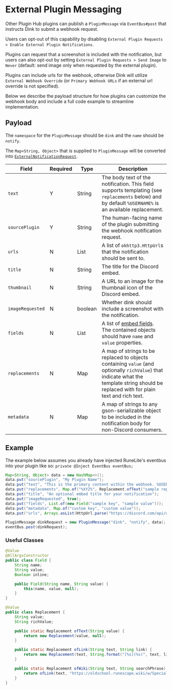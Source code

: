 # External Plugin Messaging

Other Plugin Hub plugins can publish a `PluginMessage` via `EventBus#post` that instructs Dink to submit a webhook request.

Users can opt-out of this capability by disabling `External Plugin Requests > Enable External Plugin Notifications`.

Plugins can request that a screenshot is included with the notification, but users can also opt-out by
setting `External Plugin Requests > Send Image` to `Never` (default: send image only when requested by the external plugin).

Plugins can include urls for the webhook, otherwise Dink will utilize `External Webhook Override`
(or `Primary Webhook URLs` if an external url override is not specified).

Below we describe the payload structure for how plugins can customize the webhook body and include a full code example to streamline implementation.

## Payload

The `namespace` for the `PluginMessage` should be `dink` and the `name` should be `notify`.

The `Map<String, Object>` that is supplied to `PluginMessage` will be converted into [`ExternalNotificationRequest`](../src/main/java/dinkplugin/domain/ExternalNotificationRequest.java).

| Field            | Required | Type    | Description                                                                                                                                                                             |
| ---------------- | -------- | ------- | --------------------------------------------------------------------------------------------------------------------------------------------------------------------------------------- |
| `text`           | Y        | String  | The body text of the notification. This field supports templating (see `replacements` below) and by default `%USERNAME%` is an available replacement.                                   |
| `sourcePlugin`   | Y        | String  | The human-facing name of the plugin submitting the webhook notification request.                                                                                                        |
| `urls`           | N        | List    | A list of `okhttp3.HttpUrl`s that the notification should be sent to.                                                                                                                   |
| `title`          | N        | String  | The title for the Discord embed.                                                                                                                                                        |
| `thumbnail`      | N        | String  | A URL to an image for the thumbnail icon of the Discord embed.                                                                                                                          |
| `imageRequested` | N        | boolean | Whether dink should include a screenshot with the notification.                                                                                                                         |
| `fields`         | N        | List    | A list of [embed fields](https://discord.com/developers/docs/resources/message#embed-object-embed-field-structure). The contained objects should have `name` and `value` properties.    |
| `replacements`   | N        | Map     | A map of strings to be replaced to objects containing `value` (and optionally `richValue`) that indicate what the template string should be replaced with for plain text and rich text. |
| `metadata`       | N        | Map     | A map of strings to any gson-serializable object to be included in the notification body for non-Discord consumers.                                                                     |

## Example

The example below assumes you already have injected RuneLite's eventbus into your plugin like so: `private @Inject EventBus eventBus;`

```java
Map<String, Object> data = new HashMap<>();
data.put("sourcePlugin", "My Plugin Name");
data.put("text", "This is the primary content within the webhook. %USERNAME% will automatically be replaced with the player name and you can define your own template replacements like %XYZ%");
data.put("replacements", Map.of("%XYZ%", Replacement.ofText("sample replacement")));
data.put("title", "An optional embed title for your notification");
data.put("imageRequested", true);
data.put("fields", List.of(new Field("sample key", "sample value")));
data.put("metadata", Map.of("custom key", "custom value"));
data.put("urls", Arrays.asList(HttpUrl.parse("https://discord.com/api/webhooks/a/b"), HttpUrl.parse("https://discord.com/api/webhooks/c/d")));

PluginMessage dinkRequest = new PluginMessage("dink", "notify", data);
eventBus.post(dinkRequest);
```

### Useful Classes

```java
@Value
@AllArgsConstructor
public class Field {
    String name;
    String value;
    Boolean inline;

    public Field(String name, String value) {
        this(name, value, null);
    }
}
```

```java
@Value
public class Replacement {
    String value;
    String richValue;

    public static Replacement ofText(String value) {
        return new Replacement(value, null);
    }

    public static Replacement ofLink(String text, String link) {
        return new Replacement(text, String.format("[%s](%s)", text, link));
    }

    public static Replacement ofWiki(String text, String searchPhrase) {
        return ofLink(text, "https://oldschool.runescape.wiki/w/Special:Search?search=" + UrlEscapers.urlPathSegmentEscaper().escape(searchPhrase));
    }
}
```
